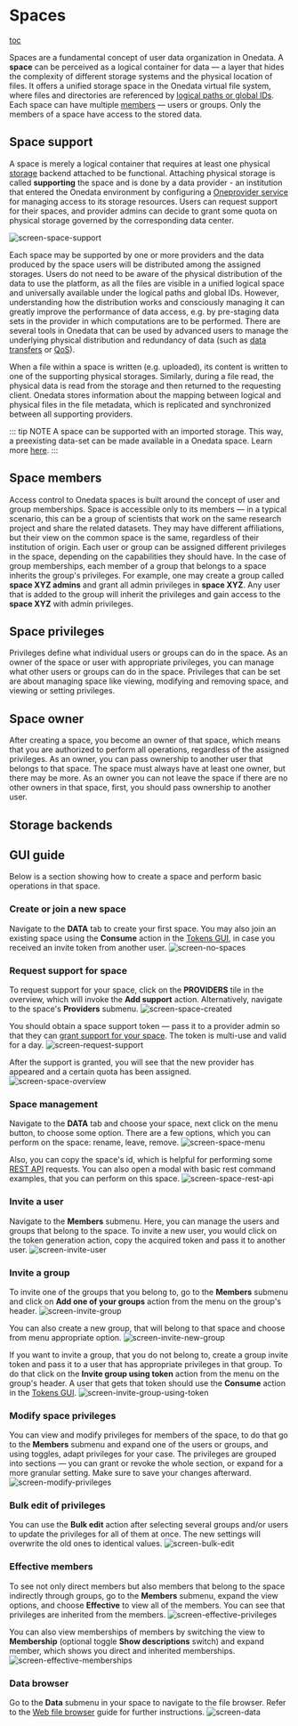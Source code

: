 # Spaces

[toc][1]

Spaces are a fundamental concept of user data organization in Onedata. A **space**
can be perceived as a logical container for data — a layer that hides the complexity
of different storage systems and the physical location of files. It offers
a unified storage space in the Onedata virtual file system, where files and
directories are referenced by [logical paths or global IDs][].
Each space can have multiple [members][] — users or groups.
Only the members of a space have access to the stored data.

## Space support

A space is merely a logical container that requires at least one physical
[storage][]
backend attached to be functional. Attaching physical storage is
called **supporting** the space and is done by a data provider -
an institution that entered the Onedata environment by configuring a
[Oneprovider service][] for managing access to its
storage resources. Users can request support for their spaces, and provider
admins can decide to grant some quota on physical storage governed by the
corresponding data center.

<!-- TODO VFS-7218 this image could be better:
    1. present providers, not only storages
    2. present the mapping between logical and physical paths
       (file path on the storage vs. file path in the space)

 -->

![screen-space-support][]

Each space may be supported by one or more providers and the data produced by
the space users will be distributed among the assigned storages. Users do not
need to be aware of the physical distribution of the data to use the platform,
as all the files are visible in a unified logical space and universally
available under the logical paths and global IDs. However, understanding how
the distribution works and consciously managing it can greatly improve the
performance of data access, e.g. by pre-staging data sets in the provider
in which computations are to be performed. There are several tools in Onedata
that can be used by advanced users to manage the underlying physical distribution
and redundancy of data (such as [data transfers][] or [QoS][]).

When a file within a space is written (e.g. uploaded), its content is written to
one of the supporting physical storages. Similarly, during a file read, the
physical data is read from the storage and then returned to the requesting client.
Onedata stores information about the mapping between logical and physical files
in the file metadata, which is replicated and synchronized between
all supporting providers.

<!-- TODO VFS-9288 globally unify the formatting of NOTEs in all docs -->

::: tip NOTE
A space can be supported with an imported storage.
This way, a preexisting data-set can be made available in a Onedata space.
Learn more [here][].
:::

## Space members

Access control to Onedata spaces is built around the concept of user and group
memberships. Space is accessible only to its members — in a typical scenario,
this can be a group of scientists that work on the same research project and
share the related datasets. They may have different affiliations, but their view
on the common space is the same, regardless of their institution of origin. Each
user or group can be assigned different privileges in the space, depending on
the capabilities they should have. In the case of group memberships, each member of
a group that belongs to a space inherits the group's privileges. For example,
one may create a group called **space XYZ admins** and grant all admin
privileges in **space XYZ**. Any user that is added to the group will inherit
the privileges and gain access to the **space XYZ** with admin privileges.

## Space privileges

Privileges define what individual users or groups can do in the space.
As an owner of the space or user with appropriate privileges,
you can manage what other users or groups can do in the space.
Privileges that can be set are about managing space like viewing,
modifying and removing space, and viewing or setting privileges.

## Space owner

After creating a space, you become an owner of that space, which means
that you are authorized to perform all operations, regardless of the assigned
privileges. As an owner, you can pass ownership to another user that belongs
to that space. The space must always have at least one owner,
but there may be more. As an owner you can not leave the space if there are no other
owners in that space, first, you should pass ownership to another user.

## Storage backends

<!-- TODO VFS-7218 documentation for storage backends -->

<!-- TODO VFS-7218 cross references with the admin guide -->

## GUI guide

Below is a section showing how to create a space and perform basic operations in that space.

### Create or join a new space

Navigate to the **DATA** tab to create your first space. You may also join an
existing space using the **Consume** action in the
[Tokens GUI][], in case you
received an invite token from another user.
![screen-no-spaces][]

### Request support for space

To request support for your space, click on the **PROVIDERS** tile
in the overview, which will invoke the **Add support** action. Alternatively,
navigate to the space's **Providers** submenu.
![screen-space-created][]

You should obtain a space support token — pass it to a provider admin so that
they can [grant support for your space][].
The token is multi-use and valid for a day.
![screen-request-support][]

After the support is granted, you will see that the new provider has
appeared and a certain quota has been assigned.
![screen-space-overview][]

### Space management

Navigate to the **DATA** tab and choose your space, next click on the menu button, to choose some option.
There are a few options, which you can perform on the space: rename, leave, remove.
![screen-space-menu][]

Also, you can copy the space's id, which is helpful for performing some [REST API][] requests.
You can also open a modal with basic rest command examples, that you can perform on this space.
![screen-space-rest-api][]

### Invite a user

Navigate to the **Members** submenu. Here, you can manage the users and
groups that belong to the space. To invite a new user, you would click on the
token generation action, copy the acquired token and pass it to another user.
![screen-invite-user][]

### Invite a group

To invite one of the groups that you belong to, go to the **Members** submenu and click on
**Add one of your groups** action from the menu on the group's header.
![screen-invite-group][]

You can also create a new group, that will belong to that space and choose
from menu appropriate option.
![screen-invite-new-group][]

If you want to invite a group, that you do not belong to, create a group invite token
and pass it to a user that has appropriate privileges in that group. To do that click on the
**Invite group using token** action from the menu on the group's header. A user that gets that token
should use the **Consume** action in the [Tokens GUI][].
![screen-invite-group-using-token][]

### Modify space privileges

You can view and modify privileges for members of the space, to do that go to the **Members** submenu
and expand one of the users or groups, and using toggles, adapt privileges for your case.
The privileges are grouped into sections — you can grant or revoke the whole section, or expand
for a more granular setting. Make sure to save your changes afterward.
![screen-modify-privileges][]

### Bulk edit of privileges

You can use the **Bulk edit** action after selecting several groups and/or
users to update the privileges for all of them at once. The new settings will
overwrite the old ones to identical values.
![screen-bulk-edit][]

### Effective members

To see not only direct members but also members that belong to the space indirectly through groups,
go to the **Members** submenu, expand the view options, and choose **Effective**
to view all of the members. You can see that privileges are inherited from the members.
![screen-effective-privileges][]

You can also view memberships of members by switching the view to **Membership**
(optional toggle **Show descriptions** switch) and expand member, which shows you direct and inherited memberships.
![screen-effective-memberships][]

### Data browser

Go to the **Data** submenu in your space to navigate to the file browser.
Refer to the [Web file browser][] guide for further instructions.
![screen-data][]

<!-- references -->

[1]: <>

[logical paths or global IDs]: data.md#file-path-and-id

[members]: #space-members

[storage]: ../admin-guide/oneprovider/configuration/storages.md

[Oneprovider service]: ../intro.md#architecture

[data transfers]: replication-and-migration.md

[QoS]: quality-of-service.md

[here]: ../admin-guide/oneprovider/configuration/storage-import.md

[Tokens GUI]: tokens.md#consuming-invite-tokens

[REST API]: ./rest-api.md

[grant support for your space]: ../admin-guide/oneprovider/configuration/space-support.md#granting-support

[Web file browser]: web-file-browser.md

[screen-space-support]: ../../images/user-guide/spaces/space-support.svg

[screen-no-spaces]: ../../images/user-guide/spaces/no-spaces.png

[screen-space-created]: ../../images/user-guide/spaces/space-created.png

[screen-request-support]: ../../images/user-guide/spaces/request-support.png

[screen-space-overview]: ../../images/user-guide/spaces/space-overview.png

[screen-space-menu]: ../../images/user-guide/spaces/space-menu.png

[screen-space-rest-api]: ../../images/user-guide/spaces/space-rest-api.png

[screen-invite-user]: ../../images/user-guide/spaces/invite-user.png

[screen-invite-group]: ../../images/user-guide/spaces/invite-group.png

[screen-invite-new-group]: ../../images/user-guide/spaces/invite-new-group.png

[screen-invite-group-using-token]: ../../images/user-guide/spaces/invite-group-using-token.png

[screen-modify-privileges]: ../../images/user-guide/spaces/modify-privileges.png

[screen-bulk-edit]: ../../images/user-guide/spaces/bulk-edit.png

[screen-effective-privileges]: ../../images/user-guide/spaces/effective-privileges.png

[screen-effective-memberships]: ../../images/user-guide/spaces/effective-memberships.png

[screen-data]: ../../images/user-guide/spaces/data.png

